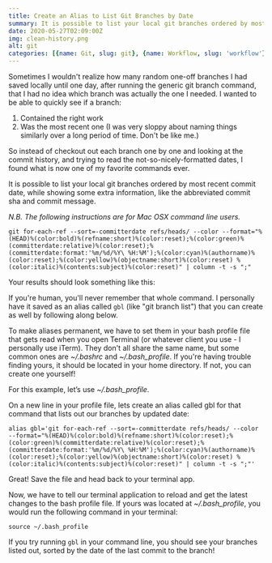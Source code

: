 ```yaml
---
title: Create an Alias to List Git Branches by Date
summary: It is possible to list your local git branches ordered by most recent commit date, while showing some extra information, like the abbreviated commit sha and commit message. But if you're human, you'll never remember the whole command to do so. In this post you'll learn how to permanently save an easy-to-remember alias to run that lengthy command with ease...
date: 2020-05-27T02:09:00Z
img: clean-history.png
alt: git
categories: [{name: Git, slug: git}, {name: Workflow, slug: 'workflow'}]
---
```



<p class="drop-cap">Sometimes I wouldn't realize how many random one-off branches I had saved locally until one day, after running the generic git branch command, that I had no idea which branch was actually the one I needed. I wanted to be able to quickly see if a branch:</p>

1. Contained the right work
2. Was the most recent one (I was very sloppy about naming things similarly over a long period of time. Don't be like me.)

So instead of checkout out each branch one by one and looking at the commit history, and trying to read the not-so-nicely-formatted dates, I found what is now one of my favorite commands ever.

It is possible to list your local git branches ordered by most recent commit date, while showing some extra information, like the abbreviated commit sha and commit message.

_N.B. The following instructions are for Mac OSX command line users._

<pre><code style="white-space: initial" class="language-shell">git for-each-ref --sort=-committerdate refs/heads/ --color --format="%(HEAD)%(color:bold)%(refname:short)%(color:reset);%(color:green)%(committerdate:relative)%(color:reset);%(committerdate:format:'%m/%d/%Y\ %H:%M');%(color:cyan)%(authorname)%(color:reset);%(color:yellow)%(objectname:short)%(color:reset) %(color:italic)%(contents:subject)%(color:reset)" | column -t -s ";"
</code></pre>

Your results should look something like this:

<post-image src="https://cdn.buttercms.com/Cu8MHsagSLKCBK4ZFfAZ" alt="list of git branches"></post-image>

If you're human, you'll never remember that whole command. I personally have it saved as an alias called `gbl` (like "git branch list") that you can create as well by following along below.

To make aliases permanent, we have to set them in your bash profile file that gets read when you open Terminal (or whatever client you use - I personally use iTerm). They don't all share the same name, but some common ones are _~/.bashrc_ and _~/.bash_profile_. If you're having trouble finding yours, it should be located in your home directory. If not, you can create one yourself!

For this example, let’s use _~/.bash_profile_.

On a new line in your profile file, lets create an alias called gbl for that command that lists out our branches by updated date:

<pre><code class="language-shell" style="white-space: initial" >alias gbl='git for-each-ref --sort=-committerdate refs/heads/ --color --format="%(HEAD)%(color:bold)%(refname:short)%(color:reset);%(color:green)%(committerdate:relative)%(color:reset);%(committerdate:format:'%m/%d/%Y\ %H:%M');%(color:cyan)%(authorname)%(color:reset);%(color:yellow)%(objectname:short)%(color:reset) %(color:italic)%(contents:subject)%(color:reset)" | column -t -s ";"'</code></pre>

Great! Save the file and head back to your terminal app.

Now, we have to tell our terminal application to reload and get the latest changes to the bash profile file. If yours was located at _~/.bash_profile_, you would run the following command in your terminal:

`source ~/.bash_profile`

If you try running `gbl` in your command line, you should see your branches listed out, sorted by the date of the last commit to the branch!